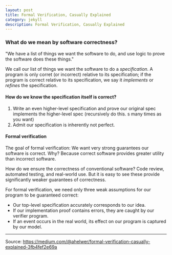 ```yaml
---
layout: post
title: Formal Verification, Casually Explained
category: jekyll 
description: Formal Verification, Casually Explained
---
```


### **What do we mean by software correctness?**
"We have a list of things we want the software to do, and use logic to prove the software does these things."

We call our list of things we want the software to do a *specification*. A program is only corret (or incorrect) relative to its specification; if the program is correct relative to its specification, we say it *implements* or *refines* the specification.

#### **How do we know the specification itself is correct?**
1. Write an even higher-level specification and prove our original spec implements the higher-level spec (recursively do this. s many times as you want)
2. Admit our specification is inherently not perfect.

#### Formal verification
The goal of formal verification: We want very strong guarantees our software is correct. Why? Because correct software provides greater utility than incorrect software.

How do we ensure the correctness of conventional software? Code review, automated testing, and real-world use. But it is easy to see these provide significantly weaker guarantees of correctness.

For formal verification, we need only three weak assumptions for our program to be guaranteed correct:
- Our top-level specification accurately corresponds to our idea.
- If our implementation proof contains errors, they are caught by our verifier program.
- If an event occurs in the real world, its effect on our program is captured by our model.

--------
Source: https://medium.com/@ahelwer/formal-verification-casually-explained-3fb4fef2e69a

